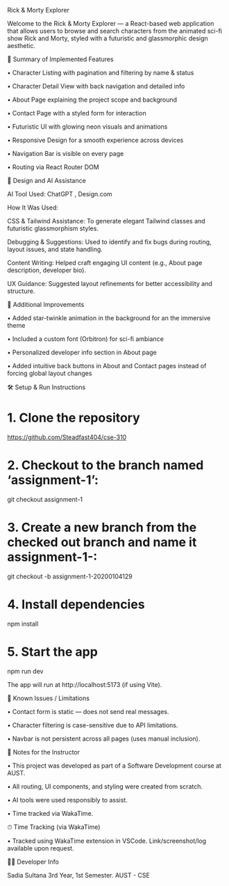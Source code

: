 Rick & Morty Explorer

Welcome to the Rick & Morty Explorer — a React-based web application that allows users to browse and search characters from the animated sci-fi show Rick and Morty, styled with a futuristic and glassmorphic design aesthetic.

🌟 Summary of Implemented Features

• Character Listing with pagination and filtering by name & status

• Character Detail View with back navigation and detailed info

• About Page explaining the project scope and background

• Contact Page with a styled form for interaction

• Futuristic UI with glowing neon visuals and animations

• Responsive Design for a smooth experience across devices

• Navigation Bar is visible on every page

• Routing via React Router DOM

🎨 Design and AI Assistance

AI Tool Used: ChatGPT , Design.com

How It Was Used:

CSS & Tailwind Assistance: To generate elegant Tailwind classes and futuristic glassmorphism styles.

Debugging & Suggestions: Used to identify and fix bugs during routing, layout issues, and state handling.

Content Writing: Helped craft engaging UI content (e.g., About page description, developer bio).

UX Guidance: Suggested layout refinements for better accessibility and structure.

🧠 Additional Improvements

• Added star-twinkle animation in the background for an the immersive theme

• Included a custom font (Orbitron) for sci-fi ambiance

• Personalized developer info section in About page

• Added intuitive back buttons in About and Contact pages instead of forcing global layout changes

🛠️ Setup & Run Instructions

# 1. Clone the repository

https://github.com/Steadfast404/cse-310

# 2. Checkout to the branch named ‘assignment-1’:

git checkout assignment-1

# 3. Create a new branch from the checked out branch and name it assignment-1-<your-roll-number>:

git checkout -b assignment-1-20200104129

# 4. Install dependencies

npm install

# 5. Start the app

npm run dev

The app will run at http://localhost:5173 (if using Vite).

🐞 Known Issues / Limitations

• Contact form is static — does not send real messages.

• Character filtering is case-sensitive due to API limitations.

• Navbar is not persistent across all pages (uses manual inclusion).

📘 Notes for the Instructor

• This project was developed as part of a Software Development course at AUST.

• All routing, UI components, and styling were created from scratch.

• AI tools were used responsibly to assist.

• Time tracked via WakaTime.

⏱ Time Tracking (via WakaTime)

• Tracked using WakaTime extension in VSCode. Link/screenshot/log available upon request.

👩‍💻 Developer Info

Sadia Sultana
3rd Year, 1st Semester.
AUST - CSE
